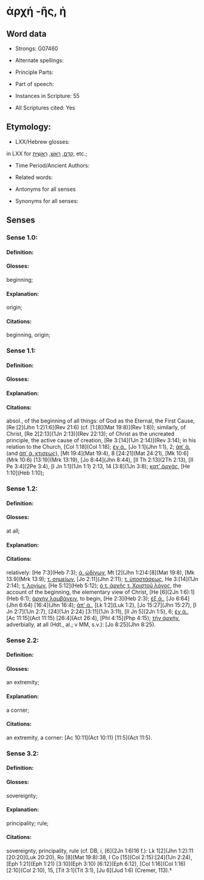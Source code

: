 # ἀρχή -ῆς, ἡ

<!-- Status: S2=NeedsEdits -->
<!-- Lexica used for edits:   -->

## Word data

* Strongs: G07460

* Alternate spellings:



* Principle Parts: 


* Part of speech: 


* Instances in Scripture: 55

* All Scriptures cited: Yes

## Etymology: 


* LXX/Hebrew glosses: 

in LXX for [קֶדֶם](//en-uhl/H6924), [רֹאשׁ](//en-uhl/H7218), [רֵאשִׁית](//en-uhl/H7218), etc.;

* Time Period/Ancient Authors: 


* Related words: 

* Antonyms for all senses

* Synonyms for all senses: 


## Senses 


### Sense  1.0: 

#### Definition: 

#### Glosses: 

beginning; 

#### Explanation: 

origin; 

#### Citations: 

beginning, origin;

### Sense  1.1: 

#### Definition: 


#### Glosses:



#### Explanation:



#### Citations: 

absol., of the beginning of all things: of God as the Eternal, the First Cause, [Re [2](Jhn 1:2)1:6](Rev 21:6) (cf. [1:[8](Mat 19:8)](Rev 1:8)); similarly, of Christ, [Re 2[2:13](1Jn 2:13)](Rev 22:13); of Christ as the uncreated principle, the active cause of creation, [Re 3:[14](1Jn 2:14)](Rev 3:14); in his relation to the Church, [Col 1:18](Col 1:18); [ἐν ἀ.](), [Jo 1:1](Jhn 1:1), 2; [ἀπ᾽ ἀ.]() (and [ἀπ᾽ ἀ. κτισεως]()), [Mt 19:4](Mat 19:4), 8 [24:21](Mat 24:21), [Mk 10:6](Mrk 10:6) [13:19](Mrk 13:19), [Jo 8:44](Jhn 8:44), [II Th 2:13](2Th 2:13), [II Pe 3:4](2Pe 3:4), [I Jn 1:1](1Jn 1:1) 2:13, 14 [3:8](1Jn 3:8); [κατ’ ἀρχάς](), [He 1:10](Heb 1:10);

### Sense  1.2: 

#### Definition: 

#### Glosses: 

at all; 

#### Explanation: 


#### Citations: 

relatively: [He 7:3](Heb 7:3); [ἀ. ὠδίνων](), Mt [2](Jhn 1:2)4:[8](Mat 19:8), [Mk 13:9](Mrk 13:9); [τ. σημείων](), [Jo 2:11](Jhn 2:11); [τ. ὑποστάσεως](), He 3:[14](1Jn 2:14); [τ. λογίων](), [He 5:12](Heb 5:12); [ὁ τ. ἀρχῆς τ. Χριστοῦ λόγος](), the account of the beginning, the elementary view of Christ, [He [6](2Jn 1:6):1](Heb 6:1); [ἀρχὴν λαμβάνειν](), to begin, [He 2:3](Heb 2:3); [ἐξ ἀ.](), [Jo 6:64](Jhn 6:64) [16:4](Jhn 16:4); [ἀπ’ ἀ.](), [Lk 1:2](Luk 1:2), [Jo 15:27](Jhn 15:27), [I Jn 2:7](1Jn 2:7), [24](1Jn 2:24) [3:11](1Jn 3:11), [II Jn 5](2Jn 1:5), 6; [ἐν ἀ.](), [Ac 11:15](Act 11:15) [26:4](Act 26:4), [Phl 4:15](Php 4:15); [τὴν ἀρχήν](), adverbially, at all (Hdt., al.; v MM, s.v.): [Jo 8:25](Jhn 8:25).

### Sense  2.2: 

#### Definition: 

#### Glosses: 

an extremity; 

#### Explanation: 

a corner; 

#### Citations: 

an extremity, a corner: [Ac 10:11](Act 10:11) [11:5](Act 11:5).

### Sense  3.2: 

#### Definition: 

#### Glosses: 

sovereignty; 

#### Explanation: 

principality; 
rule; 

#### Citations: 

sovereignty, principality, rule (cf. DB, i, [6](2Jn 1:6)16 f.): Lk 1[2](Jhn 1:2):11 [20:20](Luk 20:20), Ro [8](Mat 19:8):38, I Co [15](Col 2:15):[24](1Jn 2:24), [Eph 1:21](Eph 1:21) [3:10](Eph 3:10) [6:12](Eph 6:12), [Col 1:16](Col 1:16) [2:10](Col 2:10), 15, [Tit 3:1](Tit 3:1), [Ju 6](Jud 1:6) (Cremer, 113).†

